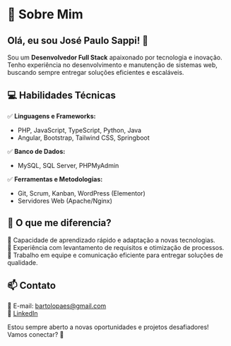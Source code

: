 # 🚀 Sobre Mim

## Olá, eu sou José Paulo Sappi! 👋
Sou um **Desenvolvedor Full Stack** apaixonado por tecnologia e inovação. Tenho experiência no desenvolvimento e manutenção de sistemas web, buscando sempre entregar soluções eficientes e escaláveis.

## 💻 Habilidades Técnicas

✅ **Linguagens e Frameworks:**
- PHP, JavaScript, TypeScript, Python, Java
- Angular, Bootstrap, Tailwind CSS, Springboot

✅ **Banco de Dados:**
- MySQL, SQL Server, PHPMyAdmin

✅ **Ferramentas e Metodologias:**
- Git, Scrum, Kanban, WordPress (Elementor)
- Servidores Web (Apache/Nginx)

## 🎯 O que me diferencia?

🔹 Capacidade de aprendizado rápido e adaptação a novas tecnologias.  
🔹 Experiência com levantamento de requisitos e otimização de processos.  
🔹 Trabalho em equipe e comunicação eficiente para entregar soluções de qualidade.  

## 📫 Contato

📧 E-mail: bartolopaes@gmail.com  
💼 [LinkedIn](https://www.linkedin.com/in/josepaulosappi)  

Estou sempre aberto a novas oportunidades e projetos desafiadores! Vamos conectar? 🚀

